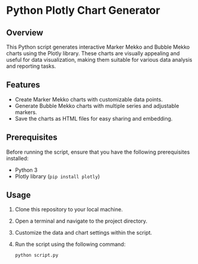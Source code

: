 # Python Plotly Chart Generator


## Overview

This Python script generates interactive Marker Mekko and Bubble Mekko charts using the Plotly library. These charts are visually appealing and useful for data visualization, making them suitable for various data analysis and reporting tasks.

## Features

- Create Marker Mekko charts with customizable data points.
- Generate Bubble Mekko charts with multiple series and adjustable markers.
- Save the charts as HTML files for easy sharing and embedding.

## Prerequisites

Before running the script, ensure that you have the following prerequisites installed:

- Python 3
- Plotly library (`pip install plotly`)

## Usage

1. Clone this repository to your local machine.
2. Open a terminal and navigate to the project directory.
3. Customize the data and chart settings within the script.
4. Run the script using the following command:

   ```bash
   python script.py
